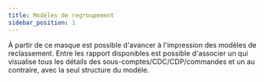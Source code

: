 ```yaml
---
title: Modèles de regroupement
sidebar_position: 1
---
```


À partir de ce masque est possible d'avancer à l'impression des modèles de reclassement. Entre les rapport disponibles est possible d'associer un qui visualise tous les détails des sous-comptes/CDC/CDP/commandes et un au contraire, avec la seul structure du modèle.






